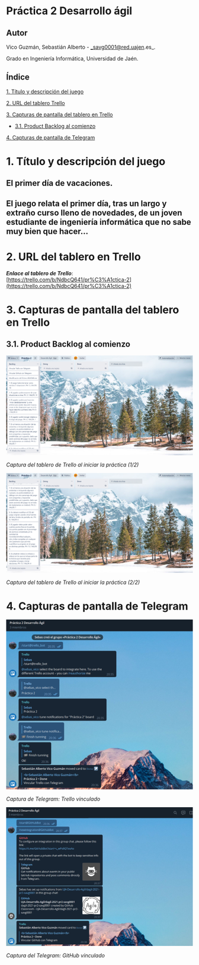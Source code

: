 <a name="top"></a>

# Práctica 2 Desarrollo ágil

## Autor

Vico Guzmán, Sebastián Alberto - _savg0001@red.uajen.es_.

Grado en Ingeniería Informática, Universidad de Jaén.

## Índice

[1. Título y descripción del juego](#titulo)

[2. URL del tablero Trello](#trello)

[3. Capturas de pantalla del tablero en Trello](#capturasTrello)

- [3.1. Product Backlog al comienzo](#comienzo)

[4. Capturas de pantalla de Telegram](#telegram)


<a name="titulo"></a>

# 1. Título y descripción del juego

## **El primer día de vacaciones.**

## El juego relata el primer día, tras un largo y extraño curso lleno de novedades, de un joven estudiante de ingeniería informática que no sabe muy bien que hacer...

<a name="trello"></a>

# 2. URL del tablero en Trello

**_Enlace al tablero de Trello_**: [https://trello.com/b/NdbcQ641/pr%C3%A1ctica-2](https://trello.com/b/NdbcQ641/pr%C3%A1ctica-2)

<a name="capturasTrello"></a>

# 3. Capturas de pantalla del tablero en Trello

<a name="comienzo"></a>

## 3.1. Product Backlog al comienzo

![Captura1](https://github.com/UJA-Desarrollo-Agil/dagil-2021-pr2-savg0001/blob/desarrollo/img/PBacklogordenado.PNG)

_Captura del tablero de Trello al iniciar la práctica (1/2)_

![Captura2](https://github.com/UJA-Desarrollo-Agil/dagil-2021-pr2-savg0001/blob/desarrollo/img/PBacklogordenado2.PNG)

_Captura del tablero de Trello al iniciar la práctica (2/2)_



<a name="capturasTrello"></a>

# 4. Capturas de pantalla de Telegram

![Captura5](https://github.com/UJA-Desarrollo-Agil/dagil-2021-pr2-savg0001/blob/desarrollo/img/VinculadoTrelloo.PNG)

_Captura de Telegram: Trello vinculado_

![Captura6](https://github.com/UJA-Desarrollo-Agil/dagil-2021-pr2-savg0001/blob/desarrollo/img/VinculadoGitHubb.PNG)

_Captura del Telegram: GitHub vinculado_